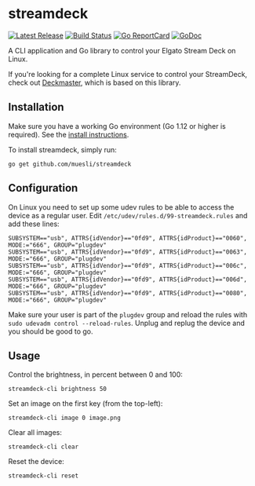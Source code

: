 # streamdeck

[![Latest Release](https://img.shields.io/github/release/muesli/streamdeck.svg)](https://github.com/muesli/streamdeck/releases)
[![Build Status](https://github.com/muesli/streamdeck/workflows/build/badge.svg)](https://github.com/muesli/streamdeck/actions)
[![Go ReportCard](https://goreportcard.com/badge/muesli/streamdeck)](https://goreportcard.com/report/muesli/streamdeck)
[![GoDoc](https://godoc.org/github.com/golang/gddo?status.svg)](https://pkg.go.dev/github.com/muesli/streamdeck)

A CLI application and Go library to control your Elgato Stream Deck on Linux.

If you're looking for a complete Linux service to control your StreamDeck, check
out [Deckmaster](https://github.com/muesli/deckmaster), which is based on this
library.

## Installation

Make sure you have a working Go environment (Go 1.12 or higher is required).
See the [install instructions](http://golang.org/doc/install.html).

To install streamdeck, simply run:

    go get github.com/muesli/streamdeck

## Configuration

On Linux you need to set up some udev rules to be able to access the device as a
regular user. Edit `/etc/udev/rules.d/99-streamdeck.rules` and add these lines:

```
SUBSYSTEM=="usb", ATTRS{idVendor}=="0fd9", ATTRS{idProduct}=="0060", MODE:="666", GROUP="plugdev"
SUBSYSTEM=="usb", ATTRS{idVendor}=="0fd9", ATTRS{idProduct}=="0063", MODE:="666", GROUP="plugdev"
SUBSYSTEM=="usb", ATTRS{idVendor}=="0fd9", ATTRS{idProduct}=="006c", MODE:="666", GROUP="plugdev"
SUBSYSTEM=="usb", ATTRS{idVendor}=="0fd9", ATTRS{idProduct}=="006d", MODE:="666", GROUP="plugdev"
SUBSYSTEM=="usb", ATTRS{idVendor}=="0fd9", ATTRS{idProduct}=="0080", MODE:="666", GROUP="plugdev"
```

Make sure your user is part of the `plugdev` group and reload the rules with
`sudo udevadm control --reload-rules`. Unplug and replug the device and you
should be good to go.

## Usage

Control the brightness, in percent between 0 and 100:

```
streamdeck-cli brightness 50
```

Set an image on the first key (from the top-left):

```
streamdeck-cli image 0 image.png
```

Clear all images:

```
streamdeck-cli clear
```

Reset the device:

```
streamdeck-cli reset
```
